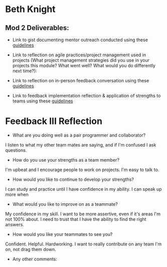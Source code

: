 # Beth Knight


## Mod 2 Deliverables:
* Link to gist documenting mentor outreach conducted using these [guidelines](https://github.com/turingschool/career-development-curriculum/blob/master/module_two/cold_outreach_i_guidelines.md)

* Link to reflection on agile practices/project management used in projects (What project management strategies did you use in your projects this module? What went well? What would you do differently next time?):

* Link to reflection on in-person feedback conversation using these [guidelines](https://github.com/turingschool/career-development-curriculum/blob/master/module_two/feedback_conversation_reflection_guidelines.md)

* Link to feedback implementation reflection & application of strengths to teams using these [guidelines](https://github.com/turingschool/career-development-curriculum/blob/master/module_two/feedback_implementation_strengths_reflection.md)

# Feedback III Reflection

* What are you doing well as a pair programmer and collaborator?

I listen to what my other team mates are saying, and if I'm confused I ask questions. 

* How do you use your strengths as a team member?

I'm upbeat and I encourage people to work on projects. I'm easy to talk to. 

* How would you like to continue to develop your strengths?

I can study and practice until I have confidence in my ability. I can speak up more when 

* What would you like to improve on as a teammate? 

My confidence in my skill. I want to be more assertive, even if it's areas I'm not 100% about. I need to trust that I have the ability to find the right answers.  

* How would you like your teammates to see you?

Confident. Helpful. Hardworking. I want to really contribute on any team I'm on, not drag them down.

* Any other comments:

